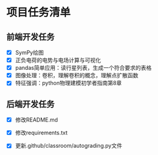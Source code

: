 # 项目任务清单

## 前端开发任务
- [x] SymPy绘图
- [x] 正负电荷的电势与电场计算与可视化
- [x] pandas简单应用：读行星列表，生成一个符合要求的表格
- [x] 图像处理：卷积，理解卷积的概念，理解点扩散函数
- [x] 特征强调：python物理建模初学者指南第8章

## 后端开发任务
- [x] 修改README.md
- [x] 修改requirements.txt
- [x] 更新.github/classroom/autograding.py文件

